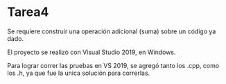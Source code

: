 # Tarea4

Se requiere construir una operación adicional (suma) sobre un código ya dado.

El proyecto se realizó con Visual Studio 2019, en Windows.

Para lograr correr las pruebas en VS 2019, se agregó tanto los .cpp, como los .h, ya que fue la unica solución para correrlas.
